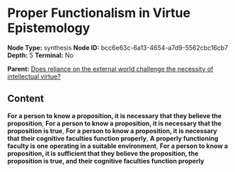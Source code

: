 # Proper Functionalism in Virtue Epistemology

**Node Type:** synthesis
**Node ID:** bcc6e63c-6a13-4654-a7d9-5562cbc16cb7
**Depth:** 5
**Terminal:** No

**Parent:** [Does reliance on the external world challenge the necessity of intellectual virtue?](does-reliance-on-the-external-world-challenge-the-necessity-of-intellectual-virtue-antithesis-5eebd2b1-08eb-45ef-9e94-7906a059a07a.md)

## Content

**For a person to know a proposition, it is necessary that they believe the proposition**, **For a person to know a proposition, it is necessary that the proposition is true**, **For a person to know a proposition, it is necessary that their cognitive faculties function properly**, **A properly functioning faculty is one operating in a suitable environment**, **For a person to know a proposition, it is sufficient that they believe the proposition, the proposition is true, and their cognitive faculties function properly**
